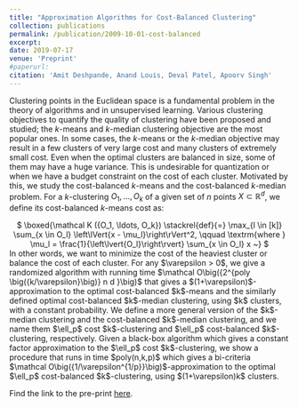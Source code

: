 ```yaml
---
title: "Approximation Algorithms for Cost-Balanced Clustering"
collection: publications
permalink: /publication/2009-10-01-cost-balanced
excerpt:
date: 2019-07-17
venue: 'Preprint'
#paperurl:
citation: 'Amit Deshpande, Anand Louis, Deval Patel, Apoorv Singh'
---
```

Clustering points in the Euclidean space is a fundamental problem in the theory of algorithms
and in unsupervised learning.
Various clustering objectives to quantify the quality of clustering have been proposed and studied;
the $k$-means and $k$-median clustering objective are the most popular ones.
In some cases, the $k$-means or the $k$-median objective may result in a few clusters of very large cost and many clusters of extremely small cost. Even when the optimal clusters are balanced in size, some of them may have a huge variance. This is undesirable for quantization or when we have a budget constraint on the cost of each cluster.
Motivated by this, we study the cost-balanced $k$-means and the cost-balanced $k$-median problem.
For a $k$-clustering $O_1, \ldots, O_k$ of a given set of $n$ points $X \subset \mathbb R^d$,
we define its cost-balanced $k$-means cost as:    
<center> $ \boxed{\mathcal K ({O_1, \ldots, O_k}) \stackrel{def}{=} \max_{l \in [k]} \sum_{x \in O_l} \left\lVert{x - \mu_l}\right\rVert^2,
\qquad \textrm{where } \mu_l = \frac{1}{\left\lvert{O_l}\right\rvert} \sum_{x \in O_l} x ~} $ </center>
In other words, we want to minimize the cost of the heaviest cluster or balance the cost of each cluster.
For any $\varepsilon > 0$, we give a randomized algorithm with running time $\mathcal O\big({2^{poly \big({k/\varepsilon}\big)} n d }\big)$ that gives a $(1+\varepsilon)$-approximation to the optimal cost-balanced $k$-means and the similarly defined optimal cost-balanced $k$-median clustering, using $k$ clusters, with a constant probability. We define a more general version of the $k$-median clustering and the cost-balanced $k$-median clustering, and we name them $\ell_p$ cost $k$-clustering and $\ell_p$ cost-balanced $k$-clustering, respectively.
Given a black-box algorithm which gives a constant factor approximation to the $\ell_p$ cost $k$-clustering, we show a procedure that runs in time $poly(n,k,p)$ which gives a bi-criteria $\mathcal O\big({1/\varepsilon^{1/p}}\big)$-approximation to the optimal $\ell_p$ cost-balanced $k$-clustering, using $(1+\varepsilon)k$ clusters.

Find the link to the pre-print [here](https://www.dropbox.com/s/r5uwemki3zfvvyb/min_max_km.pdf?dl=0).
